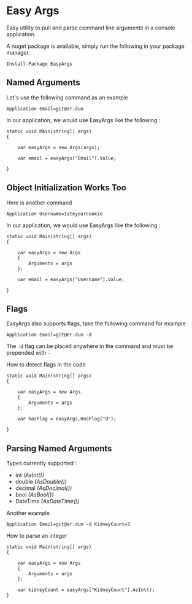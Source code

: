 # Easy Args

Easy utility to pull and parse command line arguments in a console application.

A nuget package is available, simply run the following in your package manager.

    Install-Package EasyArgs

## Named Arguments

Let's use the following command as an example

    Application Email=git@er.dun

In our application, we would use EasyArgs like the following :

    static void Main(string[] args)
    {

        var easyArgs = new Args(args);

        var email = easyArgs["Email"].Value;

    }

## Object Initialization Works Too

Here is another command

    Application Username=Iateyourcookie

In our application, we would use EasyArgs like the following :

    static void Main(string[] args)
    {

        var easyArgs = new Args
        {
            Arguments = args
        };

        var email = easyArgs["Username"].Value;

    }

## Flags

EasyArgs also supports flags, take the following command for example

    Application Email=git@er.dun -d

The `-d` flag can be placed anywhere in the command and must be prepended with `-`

How to detect flags in the code

    static void Main(string[] args)
    {

        var easyArgs = new Args
        {
            Arguments = args
        };

        var hasFlag = easyArgs.HasFlag("d");

    }

## Parsing Named Arguments

Types currently supported :

* int _(AsInt())_
* double _(AsDouble())_
* decimal _(AsDecimal())_
* bool _(AsBool())_
* DateTime _(AsDateTime())_

Another example

    Application Email=git@er.dun -d KidneyCount=3

How to parse an integer

    static void Main(string[] args)
    {

        var easyArgs = new Args
        {
            Arguments = args
        };

        var kidneyCount = easyArgs["KidneyCount"].AsInt();
    }
